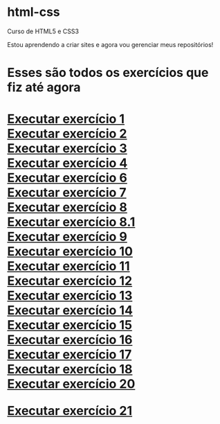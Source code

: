 # html-css
 Curso de HTML5 e CSS3

Estou aprendendo a criar sites e agora vou gerenciar meus repositórios!

<h1>Esses são todos os exercícios que fiz até agora<h1>

<a href = "https://kennyendersen.github.io/html-css/exercicios/ex001/" target = "_blank"> Executar exercício 1 </a>
<br>
<a href = "https://kennyendersen.github.io/html-css/exercicios/ex002/" target = "_blank"> Executar exercício 2 </a>
<br>
<a href = "https://kennyendersen.github.io/html-css/exercicios/ex003/" target = "_blank"> Executar exercício 3 </a>
<br>
<a href = "https://kennyendersen.github.io/html-css/exercicios/ex004/" target = "_blank"> Executar exercício 4 </a>
<br>
<a href = "https://kennyendersen.github.io/html-css/exercicios/ex006/" target = "_blank"> Executar exercício 6 </a>
<br>
<a href = "https://kennyendersen.github.io/html-css/exercicios/ex007/" target = "_blank"> Executar exercício 7 </a>
<br>
<a href = "https://kennyendersen.github.io/html-css/exercicios/ex008/" target = "_blank"> Executar exercício 8 </a>
<br>
<a href = "https://kennyendersen.github.io/html-css/exercicios/ex008b/" target = "_blank"> Executar exercício 8.1 </a>
<br>
<a href = "https://kennyendersen.github.io/html-css/exercicios/ex009/" target = "_blank"> Executar exercício 9 </a>
<br>
<a href = "https://kennyendersen.github.io/html-css/exercicios/ex010/" target = "_blank"> Executar exercício 10 </a>
<br>
<a href = "https://kennyendersen.github.io/html-css/exercicios/ex011/" target = "_blank"> Executar exercício 11 </a>
<br>
<a href = "https://kennyendersen.github.io/html-css/exercicios/ex012/" target = "_blank"> Executar exercício 12 </a>
<br>
<a href = "https://kennyendersen.github.io/html-css/exercicios/ex013/" target = "_blank"> Executar exercício 13 </a>
<br>
<a href = "https://kennyendersen.github.io/html-css/exercicios/ex014/" target = "_blank"> Executar exercício 14 </a>
<br>
<a href = "https://kennyendersen.github.io/html-css/exercicios/ex015/" target = "_blank"> Executar exercício 15 </a>
<br>
<a href = "https://kennyendersen.github.io/html-css/exercicios/ex016/" target = "_blank"> Executar exercício 16 </a>
<br>
<a href = "https://kennyendersen.github.io/html-css/exercicios/ex017/" target = "_blank"> Executar exercício 17 </a>
<br>
<a href = "https://kennyendersen.github.io/html-css/exercicios/ex018/" target = "_blank"> Executar exercício 18 </a>
<br>
<a href = "https://kennyendersen.github.io/html-css/exercicios/ex020/" target = "_blank"> Executar exercício 20 </a>
<br>
<p><a href = "https://kennyendersen.github.io/html-css/exercicios/ex021/" target = "_blank"> Executar exercício 21 </a></p>

